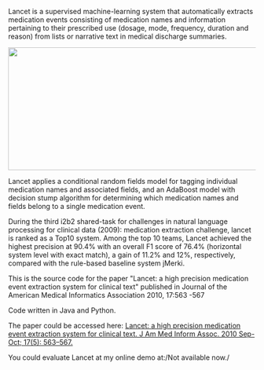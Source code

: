 Lancet is a supervised machine-learning system that automatically extracts medication events consisting of medication names and information pertaining to their prescribed use (dosage, mode, frequency, duration and reason) from lists or narrative text in medical discharge summaries.

<img src='http://lh3.ggpht.com/_hGh4_43C1gk/SujHB6qvTPI/AAAAAAAAApU/X6EuE81KkmM/s1280/i2b2-entry.jpg' height='250' width='700' />

Lancet applies a conditional random fields model for tagging individual medication names and associated fields, and an AdaBoost model with decision stump algorithm for determining which medication names and fields belong to a single medication event.

During the third i2b2 shared-task for challenges in natural language processing for clinical data (2009): medication extraction challenge, lancet is ranked as a Top10 system. Among the top 10 teams, Lancet achieved the highest precision at 90.4% with an overall F1 score of 76.4% (horizontal system level with exact match), a gain of 11.2% and 12%, respectively, compared with the rule-based baseline system jMerki.

This is the source code for the paper "Lancet: a high precision medication event extraction system for clinical text" published in Journal of the American Medical Informatics Association 2010, 17:563 -567

Code written in Java and Python.

The paper could be accessed here: <a href="http://www.ncbi.nlm.nih.gov/pmc/articles/PMC2995682/" target="_blank">Lancet: a high precision medication event extraction system for clinical text. J Am Med Inform Assoc. 2010 Sep-Oct; 17(5): 563–567.</a>

You could evaluate Lancet at my online demo at:/Not available now./
